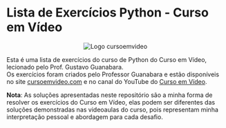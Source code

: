 # Lista de Exercícios Python - Curso em Vídeo
<p align="center">
  <img src="https://www.cursoemvideo.com/wp-content/uploads/2019/08/cursoemvideo-logo.png" alt="Logo cursoemvideo">
</p>

Esta é uma lista de exercícios do curso de Python do Curso em Vídeo, lecionado pelo Prof. Gustavo Guanabara.<br/> Os exercícios foram criados pelo Professor Guanabara e estão disponíveis no site [cursoemvideo.com](https://www.cursoemvideo.com) e no canal do YouTube do [Curso em Vídeo](https://www.youtube.com/@CursoemVideo).

**Nota**: As soluções apresentadas neste repositório são a minha forma de resolver os exercícios do Curso em Vídeo, elas podem ser diferentes das soluções demonstradas nas videoaulas do curso, pois representam minha interpretação pessoal e abordagem para cada desafio.
